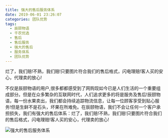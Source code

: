 ```yaml
---
title: 强大的售后服务体系
date: 2019-06-01 23:26:07
categories: 团队优势
tags:
  - 辰颐物语
  - 千农优选
  - 售后
  - 售后服务
  - 强大的售后
  - 服务体系
  - 团队优势
---
```


烂了，我们赔!不熟，我们赔!只要图片符合我们的售后格式，闪电理赔!客人买的安心，代理卖的放心!

<!-- more -->


不仅是辰颐物语的用户,很多都都感受到了网购现如今已是人们生活的一个重要组成部分。但是在众多繁杂的互联网时代，人们追求更多的将是服务及售后!辰颐物语，每一份水果卖出，我们都会持续追踪物流信息，让每一位顾客享受到贴心服务!但是生鲜不是石头，坏果在所难免。在辰颐物语，我们不会让任何一个客户承担损失，我们有强大的售后体系：烂了，我们赔!不熟，我们赔!只要图片符合我们的售后格式，闪电理赔!客人买的安心，代理卖的放心!

![强大的售后服务体系](http://www.zuow.cn/wp-content/uploads/2018/04/d1529436edcdd05414b8.png)